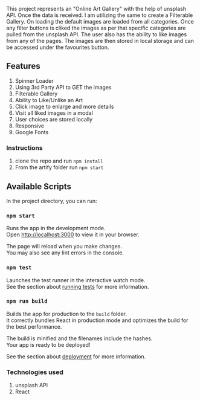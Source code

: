 

This project represents an "Online Art Gallery" with the help of unsplash API. Once the data is received. I am utilizing the same to create a Filterable Gallery.
On loading the default images are loaded from all categories. Once any filter buttons is cliked the images as per that specific categories are pulled from the unsplash API. 
The user also has the ability to like images from any of the pages. The images are then stored in local storage and can be accessed under the favourites button.

## Features
1. Spinner Loader
2. Using 3rd Party API to GET the images
3. Filterable Gallery
4. Ability to Like/Unlike an Art
5. Click image to enlarge and more details
6. Visit all liked images in a modal
7. User choices are stored locally
7. Responsive
8. Google Fonts

### Instructions
1. clone the repo and run ``npm install``
2. From the artify folder run ``npm start``

## Available Scripts

In the project directory, you can run:

### `npm start`

Runs the app in the development mode.\
Open [http://localhost:3000](http://localhost:3000) to view it in your browser.

The page will reload when you make changes.\
You may also see any lint errors in the console.

### `npm test`

Launches the test runner in the interactive watch mode.\
See the section about [running tests](https://facebook.github.io/create-react-app/docs/running-tests) for more information.

### `npm run build`

Builds the app for production to the `build` folder.\
It correctly bundles React in production mode and optimizes the build for the best performance.

The build is minified and the filenames include the hashes.\
Your app is ready to be deployed!

See the section about [deployment](https://facebook.github.io/create-react-app/docs/deployment) for more information.

### Technologies used
1. unsplash API
2. React



